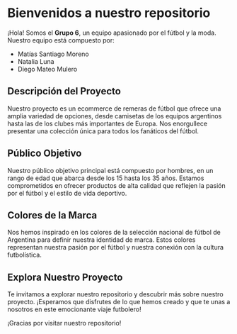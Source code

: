 # Bienvenidos a nuestro repositorio

¡Hola! Somos el **Grupo 6**, un equipo apasionado por el fútbol y la moda. Nuestro equipo está compuesto por:

- Matías Santiago Moreno
- Natalia Luna
- Diego Mateo Mulero

## Descripción del Proyecto

Nuestro proyecto es un ecommerce de remeras de fútbol que ofrece una amplia variedad de opciones, desde camisetas de los equipos argentinos hasta las de los clubes más importantes de Europa. Nos enorgullece presentar una colección única para todos los fanáticos del fútbol.

## Público Objetivo

Nuestro público objetivo principal está compuesto por hombres, en un rango de edad que abarca desde los 15 hasta los 35 años. Estamos comprometidos en ofrecer productos de alta calidad que reflejen la pasión por el fútbol y el estilo de vida deportivo.

## Colores de la Marca

Nos hemos inspirado en los colores de la selección nacional de fútbol de Argentina para definir nuestra identidad de marca. Estos colores representan nuestra pasión por el fútbol y nuestra conexión con la cultura futbolística.

## Explora Nuestro Proyecto

Te invitamos a explorar nuestro repositorio y descubrir más sobre nuestro proyecto. ¡Esperamos que disfrutes de lo que hemos creado y que te unas a nosotros en este emocionante viaje futbolero!

¡Gracias por visitar nuestro repositorio!
